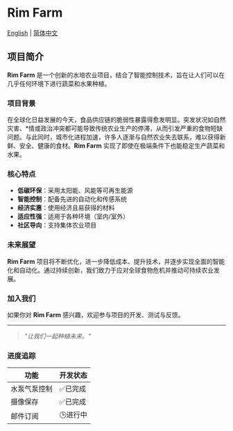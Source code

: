 # Rim Farm

[English](README.md) | [简体中文](README_zh.md)

## 项目简介
**Rim Farm** 是一个创新的水培农业项目，结合了智能控制技术，旨在让人们可以在几乎任何环境下进行蔬菜和水果种植。

### 项目背景
  
在全球化日益发展的今天，食品供应链的脆弱性暴露得愈发明显。突发状况如自然灾害、*情或政治冲突都可能导致传统农业生产的停滞，从而引发严重的食物短缺问题。与此同时，城市化进程加速，许多人逐渐与自然农业失去联系，难以获得新鲜、安全、健康的食材。**Rim Farm** 实现了即使在极端条件下也能稳定生产蔬菜和水果。

### 核心特点

- **低碳环保**：采用太阳能、风能等可再生能源
- **智能控制**：配备先进的自动化和传感系统
- **经济实惠**：使用经济且易获得的材料
- **适应性强**：适用于各种环境（室内/室外）
- **社区导向**：支持集体农业项目

### 未来展望
**Rim Farm** 项目将不断优化，进一步降低成本、提升技术，并逐步实现全面的智能化和自动化。通过持续创新，我们致力于应对全球食物危机并推动可持续农业发展。

### 加入我们
如果你对 **Rim Farm** 感兴趣，欢迎参与项目的开发、测试与反馈。

---
> *"让我们一起种植未来。"*

### 进度追踪

| 功能      | 开发状态  |
|---------|-------|
| 水泵气泵控制 | ✅已完成  |
| 摄像保存   | ✅已完成  |
| 邮件订阅   | 🕒进行中 |
